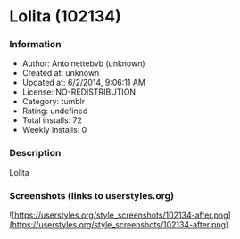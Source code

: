 # Lolita (102134)

### Information
- Author: Antoinettebvb (unknown)
- Created at: unknown
- Updated at: 6/2/2014, 9:06:11 AM
- License: NO-REDISTRIBUTION
- Category: tumblr
- Rating: undefined
- Total installs: 72
- Weekly installs: 0


### Description
Lolita


### Screenshots (links to userstyles.org)
![https://userstyles.org/style_screenshots/102134-after.png](https://userstyles.org/style_screenshots/102134-after.png)


